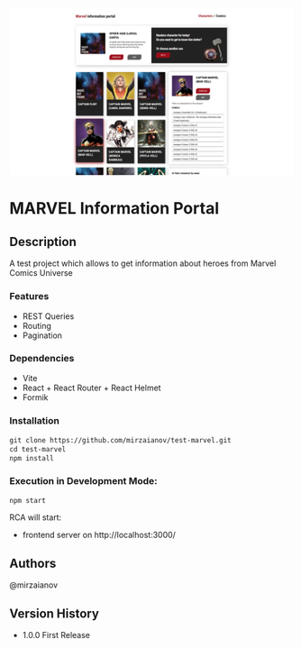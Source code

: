 ![MasterHead](./head.png)

# MARVEL Information Portal

## Description

A test project which allows to get information about heroes from Marvel Comics Universe

### Features

- REST Queries
- Routing
- Pagination

### Dependencies

- Vite
- React + React Router + React Helmet
- Formik

### Installation

    git clone https://github.com/mirzaianov/test-marvel.git
    cd test-marvel
    npm install

### Execution in Development Mode:

    npm start

RCA will start:

- frontend server on http://localhost:3000/

## Authors

@mirzaianov

## Version History

- 1.0.0 First Release